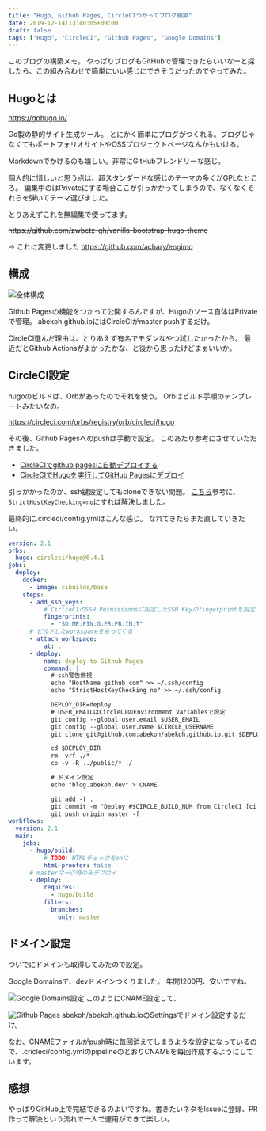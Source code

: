 ```yaml
---
title: "Hugo, Github Pages, CircleCIつかってブログ構築"
date: 2019-12-14T13:40:05+09:00
draft: false
tags: ["Hugo", "CircleCI", "Github Pages", "Google Domains"]
---
```


このブログの構築メモ。
やっぱりブログもGitHubで管理できたらいいなーと探したら、この組み合わせで簡単にいい感じにできそうだったのでやってみた。


## Hugoとは

https://gohugo.io/

Go製の静的サイト生成ツール。
とにかく簡単にブログがつくれる。ブログじゃなくてもポートフォリオサイトやOSSプロジェクトページなんかもいける。

Markdownでかけるのも嬉しい。非常にGitHubフレンドリーな感じ。

個人的に惜しいと思う点は、超スタンダードな感じのテーマの多くがGPLなところ。
編集中のはPrivateにする場合ここが引っかかってしまうので、なくなくそれらを弾いてテーマ選びました。

とりあえずこれを無編集で使ってます。

~~https\://github.com/zwbetz-gh/vanilla-bootstrap-hugo-theme~~

→ これに変更しました https://github.com/achary/engimo

## 構成

![全体構成](/images/circleci-github-hugo.png)

Github Pagesの機能をつかって公開するんですが、Hugoのソース自体はPrivateで管理。
abekoh.github.ioにはCircleCIがmaster pushするだけ。

CircleCI選んだ理由は、とりあえず有名でモダンなやつ試したかったから。
最近だとGithub Actionsがよかったかな、と後から思ったけどまぁいいか。

## CircleCI設定

hugoのビルドは、Orbがあったのでそれを使う。
Orbはビルド手順のテンプレートみたいなの。

https://circleci.com/orbs/registry/orb/circleci/hugo

その後、Github Pagesへのpushは手動で設定。
このあたり参考にさせていただきました。

- [CircleCIでgithub pagesに自動デプロイする](https://qiita.com/sterashima78/items/ddb8161eb6345d9fb15b)
- [CircleCIでHugoを実行してGitHub Pagesにデプロイ](https://t32k.me/mol/log/hugo-circleci-ghpages-2018/)

引っかかったのが、ssh鍵設定してもcloneできない問題。
[こちら](https://discuss.circleci.com/t/git-clone-fails-in-circle-2-0/15211)参考に、`StrictHostKeyChecking=no`にすれば解決しました。

最終的に.circleci/config.ymlはこんな感じ。
なれてきたらまた直していきたい。

```yaml
version: 2.1
orbs:
  hugo: circleci/hugo@0.4.1
jobs:
  deploy:
    docker:
      - image: cibuilds/base
    steps:
      - add_ssh_keys:
          # CirlceCIのSSH Permissionsに設定したSSH Keyのfingerprintを設定
          fingerprints:
            - "SO:ME:FIN:G:ER:PR:IN:T"
      # ビルドしたworkspaceをもってくる
      - attach_workspace:
          at: .
      - deploy:
          name: deploy to Github Pages
          command: |
            # ssh警告無視
            echo "HostName github.com" >> ~/.ssh/config
            echo "StrictHostKeyChecking no" >> ~/.ssh/config

            DEPLOY_DIR=deploy
            # USER_EMAILはCircleCIのEnvironment Variablesで設定
            git config --global user.email $USER_EMAIL
            git config --global user.name $CIRCLE_USERNAME
            git clone git@github.com:abekoh/abekoh.github.io.git $DEPLOY_DIR

            cd $DEPLOY_DIR
            rm -vrf ./*
            cp -v -R ../public/* ./

            # ドメイン設定
            echo "blog.abekoh.dev" > CNAME

            git add -f .
            git commit -m "Deploy #$CIRCLE_BUILD_NUM from CircleCI [ci skip]"
            git push origin master -f
workflows:
  version: 2.1
  main:
    jobs:
      - hugo/build:
          # TODO: HTMLチェックをonに
          html-proofer: false
      # masterマージ時のみデプロイ
      - deploy:
          requires:
            - hugo/build
          filters:
            branches:
              only: master
```

## ドメイン設定

ついでにドメインも取得してみたので設定。

Google Domainsで、devドメインつくりました。
年間1200円、安いですね。

![Google Domains設定](/images/google-domains-cname-config.png)
このようにCNAME設定して、

![Github Pages](/images/github-pages-domain-config.png)
abekoh/abekoh.github.ioのSettingsでドメイン設定するだけ。

なお、CNAMEファイルがpush時に毎回消えてしまうような設定になっているので、.cricleci/config.ymlのpipelineのとおりCNAMEを毎回作成するようにしています。

## 感想
やっぱりGitHub上で完結できるのよいですね。書きたいネタをIssueに登録、PR作って解決という流れで一人で運用ができて楽しい。

